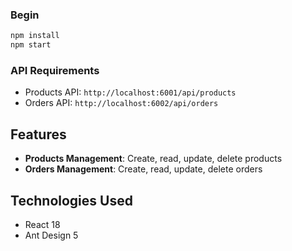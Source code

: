 ### Begin

```bash
npm install
npm start
```

### API Requirements

- Products API: `http://localhost:6001/api/products`
- Orders API: `http://localhost:6002/api/orders`

## Features

- **Products Management**: Create, read, update, delete products
- **Orders Management**: Create, read, update, delete orders

## Technologies Used

- React 18
- Ant Design 5
